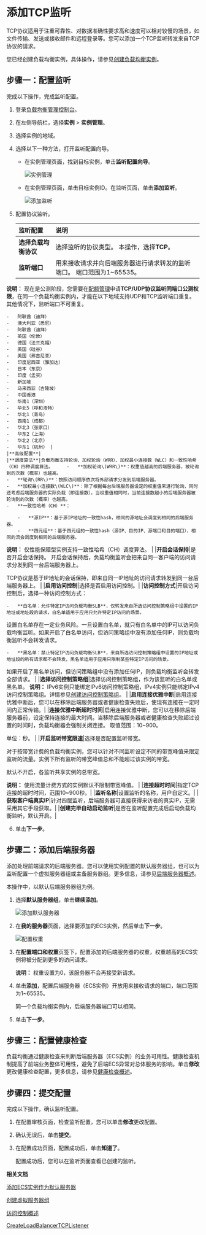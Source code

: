 # 添加TCP监听

TCP协议适用于注重可靠性、对数据准确性要求高和速度可以相对较慢的场景，如文件传输、发送或接收邮件和远程登录等。您可以添加一个TCP监听转发来自TCP协议的请求。

您已经创建负载均衡实例，具体操作，请参见[创建负载均衡实例](/cn.zh-CN/传统型负载均衡CLB/用户指南/实例/创建负载均衡实例.md)。

## 步骤一：配置监听

完成以下操作，完成监听配置。

1.  登录[负载均衡管理控制台](https://slb.console.aliyun.com/slb)。

2.  在左侧导航栏，选择**实例** \> **实例管理**。

3.  选择实例的地域。

4.  选择以下一种方法，打开监听配置向导。

    -   在实例管理页面，找到目标实例，单击**监听配置向导**。

        ![实例管理](https://static-aliyun-doc.oss-accelerate.aliyuncs.com/assets/img/zh-CN/5772129951/p161626.png)

    -   在实例管理页面，单击目标实例ID。在监听页面，单击**添加监听**。

        ![添加监听](https://static-aliyun-doc.oss-accelerate.aliyuncs.com/assets/img/zh-CN/5772129951/p7399.png)

5.  配置协议监听。

    |监听配置|说明|
    |:---|:-|
    |**选择负载均衡协议**|选择监听的协议类型。 本操作，选择**TCP**。 |
    |**监听端口**|用来接收请求并向后端服务器进行请求转发的监听端口。 端口范围为1~65535。

**说明：** 现在是公测阶段，您需要在[配额管理](https://slb.console.aliyun.com/slb/quota)申请**TCP/UDP协议监听同端口公测权限**，在同一个负载均衡实例内，才能在以下地域支持UDP和TCP监听端口重复。其他情况下，监听端口不可重复。

    -   阿联酋（迪拜）
    -   澳大利亚（悉尼）
    -   阿联酋（迪拜）
    -   英国（伦敦）
    -   德国（法兰克福）
    -   美国（硅谷）
    -   美国（弗吉尼亚）
    -   印度尼西亚（雅加达）
    -   日本（东京）
    -   印度（孟买）
    -   新加坡
    -   马来西亚（吉隆坡）
    -   中国香港
    -   华南1（深圳）
    -   华北5（呼和浩特）
    -   华北1（青岛）
    -   西南1（成都）
    -   华北3（张家口）
    -   华东2（上海）
    -   华北2（北京）
    -   华东1（杭州） |
    |**高级配置**|
    |**调度算法**|负载均衡支持轮询、加权轮询（WRR）、加权最小连接数（WLC）和一致性哈希（CH）四种调度算法。     -   **加权轮询\(WRR\)**：权重值越高的后端服务器，被轮询到的次数（概率）也越高。
    -   **轮询\(RR\)**：按照访问顺序依次将外部请求分发到后端服务器。
    -   **加权最小连接数\(WLC\)**：除了根据每台后端服务器设定的权重值来进行轮询，同时还考虑后端服务器的实际负载（即连接数）。当权重值相同时，当前连接数越小的后端服务器被轮询到的次数（概率）也越高。
    -   **一致性哈希（CH）**：

        -   **源IP**：基于源IP地址的一致性hash，相同的源地址会调度到相同的后端服务器。
        -   **四元组**：基于四元组的一致性hash（源IP、目的IP、源端口和目的端口），相同的流会调度到相同的后端服务器。
**说明：** 仅性能保障型实例支持一致性哈希（CH）调度算法。 |
    |**开启会话保持**|是否开启会话保持。 开启会话保持后，负载均衡监听会把来自同一客户端的访问请求分发到同一台后端服务器上。

TCP协议是基于IP地址的会话保持，即来自同一IP地址的访问请求转发到同一台后端服务器上。 |
    |**启用访问控制**|选择是否启用访问控制。|
    |**访问控制方式**|开启访问控制后，选择一种访问控制方式：

    -   **白名单：允许特定IP访问负载均衡SLB**，仅转发来自所选访问控制策略组中设置的IP地址或地址段的请求，白名单适用于应用只允许特定IP访问的场景。

设置白名单存在一定业务风险。一旦设置白名单，就只有白名单中的IP可以访问负载均衡监听。如果开启了白名单访问，但访问策略组中没有添加任何IP，则负载均衡监听不会转发请求。

    -   **黑名单：禁止特定IP访问负载均衡SLB**，来自所选访问控制策略组中设置的IP地址或地址段的所有请求都不会转发，黑名单适用于应用只限制某些特定IP访问的场景。

如果开启了黑名单访问，但访问策略组中没有添加任何IP，则负载均衡监听会转发全部请求。 |
    |**选择访问控制策略组**|选择访问控制策略组，作为该监听的白名单或黑名单。 **说明：** IPv6实例只能绑定IPv6访问控制策略组，IPv4实例只能绑定IPv4访问控制策略组。详情参见[创建访问控制策略组](/cn.zh-CN/传统型负载均衡CLB/用户指南/访问控制/访问控制策略组/创建访问控制策略组.md)。 |
    |**启用连接优雅中断**|启用连接优雅中断后，您可以在移除后端服务器或者健康检查失败后，使现有连接在一定时间内正常传输。|
    |**连接优雅中断超时时间**|启用连接优雅中断，您可以在移除后端服务器前，设定保持连接的最大时间。当移除后端服务器或者健康检查失败超过设置的时间时，负载均衡器会强制关闭连接。 取值范围：10~900。

单位：秒。 |
    |**开启监听带宽限速**|选择是否配置监听带宽。

对于按带宽计费的负载均衡实例，您可以针对不同监听设定不同的带宽峰值来限定监听的流量。实例下所有监听的带宽峰值总和不能超过该实例的带宽。

默认不开启，各监听共享实例的总带宽。

**说明：** 使用流量计费方式的实例默认不限制带宽峰值。 |
    |**连接超时时间**|指定TCP连接的超时时间，范围10~900秒。|
    |**监听名称**|设置监听的名称，用户自定义。|
    |**获取客户端真实IP**|针对四层监听，后端服务器可直接获得来访者的真实IP，无需采用其它手段获取。|
    |**创建完毕自动启动监听**|是否在监听配置完成后启动负载均衡监听，默认开启。|

6.  单击**下一步**。


## 步骤二：添加后端服务器

添加处理前端请求的后端服务器。您可以使用实例配置的默认服务器组，也可以为监听配置一个虚拟服务器组或主备服务器组。更多信息，请参见[后端服务器概述](/cn.zh-CN/传统型负载均衡CLB/用户指南/后端服务器/后端服务器概述.md)。

本操作中，以默认后端服务器组为例。

1.  选择**默认服务器组**，单击**继续添加**。

    ![添加默认服务器](https://static-aliyun-doc.oss-accelerate.aliyuncs.com/assets/img/zh-CN/5772129951/p10030.png)

2.  在**我的服务器**页面，选择要添加的ECS实例，然后单击**下一步**。

    ![配置权重](https://static-aliyun-doc.oss-accelerate.aliyuncs.com/assets/img/zh-CN/5772129951/p7499.png)

3.  在**配置端口和权重**页签下，配置添加的后端服务器的权重，权重越高的ECS实例将被分配到更多的访问请求。

    **说明：** 权重设置为0，该服务器不会再接受新请求。

4.  单击**添加**，配置后端服务器（ECS实例）开放用来接收请求的端口，端口范围为1~65535。

    同一个负载均衡实例内，后端服务器端口可以相同。

5.  单击**下一步**。


## 步骤三：配置健康检查

负载均衡通过健康检查来判断后端服务器（ECS实例）的业务可用性。健康检查机制提高了前端业务整体可用性，避免了后端ECS异常对总体服务的影响。单击**修改**更改健康检查配置，更多信息，请参见[健康检查概述](/cn.zh-CN/传统型负载均衡CLB/用户指南/健康检查/健康检查概述.md)。

## 步骤四：提交配置

完成以下操作，确认监听配置。

1.  在配置审核页面，检查监听配置，您可以单击**修改**更改配置。

2.  确认无误后，单击**提交**。

3.  在配置成功页面，配置成功后，单击**知道了**。

    配置成功后，您可以在监听页面查看已创建的监听。


**相关文档**  


[添加ECS实例作为默认服务器](/cn.zh-CN/传统型负载均衡CLB/用户指南/后端服务器/默认服务器组/添加默认服务器.md)

[创建虚拟服务器组](/cn.zh-CN/传统型负载均衡CLB/用户指南/后端服务器/虚拟服务器组/创建虚拟服务器组.md)

[访问控制概述](/cn.zh-CN/传统型负载均衡CLB/用户指南/访问控制/访问控制概述.md)

[CreateLoadBalancerTCPListener](/cn.zh-CN/传统型负载均衡CLB/开发指南/API参考/TCP监听/CreateLoadBalancerTCPListener.md)

